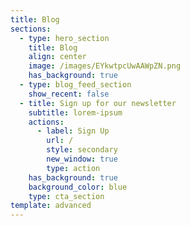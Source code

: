 ```yaml
---
title: Blog
sections:
  - type: hero_section
    title: Blog
    align: center
    image: /images/EYkwtpcUwAAWpZN.png
    has_background: true
  - type: blog_feed_section
    show_recent: false
  - title: Sign up for our newsletter
    subtitle: lorem-ipsum
    actions:
      - label: Sign Up
        url: /
        style: secondary
        new_window: true
        type: action
    has_background: true
    background_color: blue
    type: cta_section
template: advanced
---
```

